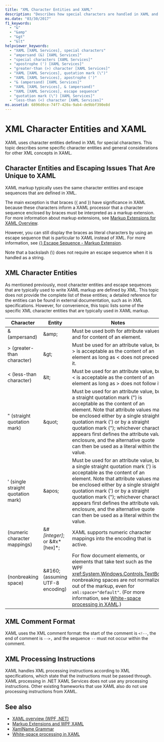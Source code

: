 ```yaml
---
title: "XML Character Entities and XAML"
description: "Describes how special characters are handled in XAML and general considerations for other XML concepts in XAML."
ms.date: "03/30/2017"
f1_keywords:
  - "&"
  - "&amp"
  - "&gt"
  - "&lt"
helpviewer_keywords:
  - "XAML [XAML Services], special characters"
  - "ampersand (&) [XAML Services]"
  - "special characters [XAML Services]"
  - "apostrophe (') [XAML Services]"
  - "greater-than (>) character [XAML Services]"
  - "XAML [XAML Services], quotation mark (\")"
  - "XAML [XAML Services], apostrophe (')"
  - "& (ampersand) [XAML Services]"
  - "XAML [XAML Services], & (ampersand)"
  - "XAML [XAML Services], escape sequence"
  - "quotation mark (\") [XAML Services]"
  - "less-than (<) character [XAML Services]"
ms.assetid: 6896d0ce-74f7-420a-9ab4-de9bbf390e8d
---
```

# XML Character Entities and XAML

XAML uses character entities defined in XML for special characters. This topic describes some specific character entities and general considerations for other XML concepts in XAML.

## Character Entities and Escaping Issues That Are Unique to XAML

XAML markup typically uses the same character entities and escape sequences that are defined in XML.

The main exception is that braces ({ and }) have significance in XAML because these characters inform a XAML processor that a character sequence enclosed by braces must be interpreted as a markup extension. For more information about markup extensions, see [Markup Extensions for XAML Overview](markup-extensions-overview.md).

However, you can still display the braces as literal characters by using an escape sequence that is particular to XAML instead of XML. For more information, see [{} Escape Sequence - Markup Extension](escape-sequence-markup-extension.md).

Note that a backslash (\\) does not require an escape sequence when it is handled as a string.

## XML Character Entities

As mentioned previously, most character entities and escape sequences that are typically used to write XAML markup are defined by XML. This topic does not provide the complete list of these entities; a detailed reference for the entities can be found in external documentation, such as in XML specifications. However, for convenience, this topic lists some of the specific XML character entities that are typically used in XAML markup.

|Character|Entity|Notes|
|---------------|------------|-----------|
|& (ampersand)|\&amp;|Must be used both for attribute values and for content of an element.|
|> (greater-than character)|\&gt;|Must be used for an attribute value, but > is acceptable as the content of an element as long as < does not precede it.|
|< (less-than character)|\&lt;|Must be used for an attribute value, but \< is acceptable as the content of an element as long as > does not follow it.|
|" (straight quotation mark)|\&quot;|Must be used for an attribute value, but a straight quotation mark (") is acceptable as the content of an element. Note that attribute values may be enclosed either by a single straight quotation mark (') or by a straight quotation mark ("); whichever character appears first defines the attribute value enclosure, and the alternative quote can then be used as a literal within the value.|
|' (single straight quotation mark)|\&apos;|Must be used for an attribute value, but a single straight quotation mark (') is acceptable as the content of an element. Note that attribute values may be enclosed either by a single straight quotation mark (') or by a straight quotation mark ("); whichever character appears first defines the attribute value enclosure, and the alternative quote can then be used as a literal within the value.|
|(numeric character mappings)|&#*[integer]*; or &#x*[hex]*;|XAML supports numeric character mappings into the encoding that is active.|
|(nonbreaking space)|&\#160; (assuming UTF-8 encoding)|For flow document elements, or elements that take text such as the WPF <xref:System.Windows.Controls.TextBox>, nonbreaking spaces are not normalized out of the markup, even for `xml:space="default"`. (For more information, see [White-space processing in XAML](white-space-processing.md).)|

## XML Comment Format

XAML uses the XML comment format: the start of the comment is `<!--`, the end of comment is `-->,` and the sequence `--` must not occur within the comment.

## XML Processing Instructions

XAML handles XML processing instructions according to XML specifications, which state that the instructions must be passed through. XAML processing in .NET XAML Services  does not use any processing instructions. Other existing frameworks that use XAML also do not use processing instructions from XAML.

## See also

- [XAML overview (WPF .NET)](../wpf/xaml/index.md)
- [Markup Extensions and WPF XAML](../wpf/advanced/markup-extensions-and-wpf-xaml.md)
- [XamlName Grammar](xamlname-grammar.md)
- [White-space processing in XAML](white-space-processing.md)

